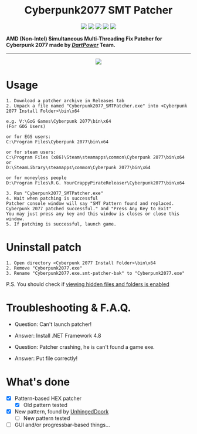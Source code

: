 <h1 align="center">Cyberpunk2077 SMT Patcher</h1>

<p align="center">

<img src="https://img.shields.io/badge/writed%20by-dartpower-blue.svg" >

<img src="https://badges.frapsoft.com/os/v1/open-source.svg?v=103" >

<img src="https://img.shields.io/github/stars/dpteam/Cyberpunk2077_SMTPatcher.svg?style=flat">

<img src="https://img.shields.io/github/languages/top/dpteam/Cyberpunk2077_SMTPatcher.svg">

<img src="https://img.shields.io/github/issues/dpteam/Cyberpunk2077_SMTPatcher.svg">

</p>

**AMD (Non-Intel) Simultaneous Multi-Threading Fix Patcher for Cyberpunk 2077 made by _[DartPower](https://github.com/dartpower)_ Team.**

---

<p align="center">
<img src="https://user-images.githubusercontent.com/2005369/102132915-50042500-3e65-11eb-89de-710c9ba3857e.gif">
</p>

# Usage

```
1. Download a patcher archive in Releases tab
2. Unpack a file named "Cyberpunk2077_SMTPatcher.exe" into <Cyberpunk 2077 Install Folder>\bin\x64

e.g. V:\GoG Games\Cyberpunk 2077\bin\x64
(For GOG Users)

or for EGS users:
C:\Program Files\Cyberpunk 2077\bin\x64

or for steam users:
C:\Program Files (x86)\Steam\steamapps\common\Cyberpunk 2077\bin\x64
or
D:\SteamLibrary\steamapps\common\Cyberpunk 2077\bin\x64

or for moneyless people
D:\Program Files\R.G. YourCrappyPirateReleaser\Cyberpunk2077\bin\x64

3. Run "Cyberpunk2077_SMTPatcher.exe"
4. Wait when patching is successful
Patcher console window will say "SMT Pattern found and replaced. Cyberpunk 2077 patched successful." and "Press Any Key to Exit"
You may just press any key and this window is closes or close this window.
5. If patching is successful, launch game.
```

# Uninstall patch

```
1. Open directory <Cyberpunk 2077 Install Folder>\bin\x64
2. Remove "Cyberpunk2077.exe"
3. Rename "Cyberpunk2077.exe.smt-patcher-bak" to "Cyberpunk2077.exe"
```

P.S. You should check if [viewing hidden files and folders is enabled](https://support.microsoft.com/en-us/help/4028316/windows-view-hidden-files-and-folders-in-windows-10)

# Troubleshooting & F.A.Q.

* Question: Can't launch patcher!

* Answer: Install .NET Framework 4.8

* Question: Patcher crashing, he is can't found a game exe.

* Answer: Put file correctly!

# What's done

 - [x] Pattern-based HEX patcher
   - [x] Old pattern tested
 - [x] New pattern, found by [UnhingedDoork](https://www.reddit.com/user/UnhingedDoork/)
   - [ ] New pattern tested
 - [ ] GUI and/or progressbar-based things...
